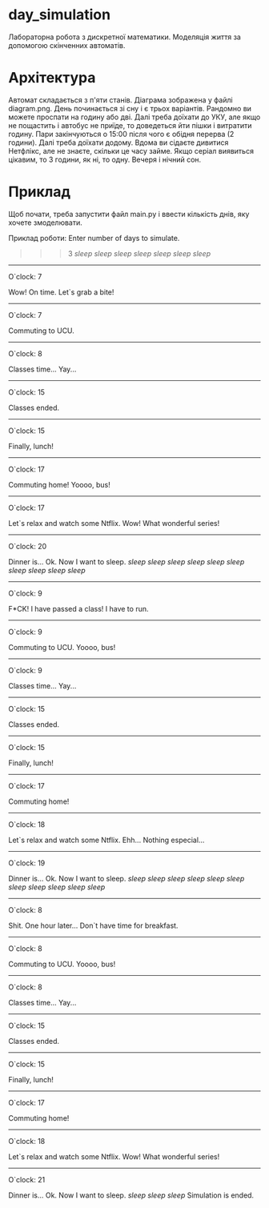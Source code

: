 # day_simulation
Лабораторна робота з дискретної математики. Моделяція життя за допомогою скінченних автоматів.

# Архітектура
Автомат складається з п'яти станів. Діаграма зображена у файлі diagram.png. День починається зі сну і є трьох варіантів. Рандомно ви можете проспати на годину або дві. Далі треба доїхати до УКУ, але якщо не пощастить і автобус не приїде, то доведеться йти пішки і витратити годину. Пари закінчуються о 15:00 після чого є обідня перерва (2 години). Далі треба доїхати додому. Вдома ви сідаєте дивитися Нетфлікс, але не знаєте, скільки це часу займе. Якщо серіал виявиться цікавим, то 3 години, як ні, то одну. Вечеря і нічний сон.

# Приклад
Щоб почати, треба запустити файл main.py і ввести кількість днів, яку хочете змоделювати.

Приклад роботи:
Enter number of days to simulate.
>>> 3
*sleep*
*sleep*
*sleep*
*sleep*
*sleep*
*sleep*
*sleep*
_____________________________________
O`clock: 7

Wow! On time. Let`s grab a bite!
_____________________________________
O`clock: 7

Commuting to UCU.
_____________________________________
O`clock: 8

Classes time... Yay...
_____________________________________
O`clock: 15

Classes ended.
_____________________________________
O`clock: 15

Finally, lunch!
_____________________________________
O`clock: 17

Commuting home!
Yoooo, bus!
_____________________________________
O`clock: 17

Let`s relax and watch some Ntflix.
Wow! What wonderful series!
_____________________________________
O`clock: 20

Dinner is... Ok. Now I want to sleep.
*sleep*
*sleep*
*sleep*
*sleep*
*sleep*
*sleep*
*sleep*
*sleep*
*sleep*
*sleep*
_____________________________________
O`clock: 9

F*CK! I have passed a class! I have to run.
_____________________________________
O`clock: 9

Commuting to UCU.
Yoooo, bus!
_____________________________________
O`clock: 9

Classes time... Yay...
_____________________________________
O`clock: 15

Classes ended.
_____________________________________
O`clock: 15

Finally, lunch!
_____________________________________
O`clock: 17

Commuting home!
_____________________________________
O`clock: 18

Let`s relax and watch some Ntflix.
Ehh... Nothing especial...
_____________________________________
O`clock: 19

Dinner is... Ok. Now I want to sleep.
*sleep*
*sleep*
*sleep*
*sleep*
*sleep*
*sleep*
*sleep*
*sleep*
*sleep*
*sleep*
*sleep*
_____________________________________
O`clock: 8

Shit. One hour later... Don`t have time for breakfast.
_____________________________________
O`clock: 8

Commuting to UCU.
Yoooo, bus!
_____________________________________
O`clock: 8

Classes time... Yay...
_____________________________________
O`clock: 15

Classes ended.
_____________________________________
O`clock: 15

Finally, lunch!
_____________________________________
O`clock: 17

Commuting home!
_____________________________________
O`clock: 18

Let`s relax and watch some Ntflix.
Wow! What wonderful series!
_____________________________________

O`clock: 21

Dinner is... Ok. Now I want to sleep.
*sleep*
*sleep*
*sleep*
Simulation is ended.


